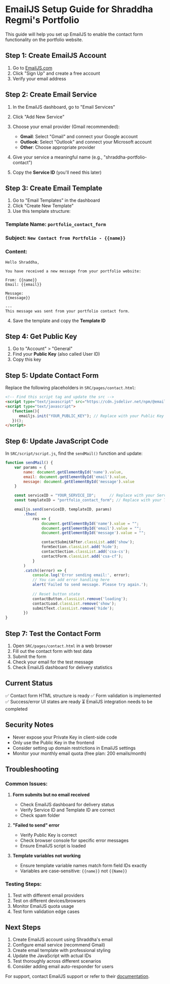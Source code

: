 # EmailJS Setup Guide for Shraddha Regmi's Portfolio

This guide will help you set up EmailJS to enable the contact form functionality on the portfolio website.

## Step 1: Create EmailJS Account

1. Go to [EmailJS.com](https://www.emailjs.com/)
2. Click "Sign Up" and create a free account
3. Verify your email address

## Step 2: Create Email Service

1. In the EmailJS dashboard, go to "Email Services"
2. Click "Add New Service"
3. Choose your email provider (Gmail recommended):
   - **Gmail**: Select "Gmail" and connect your Google account
   - **Outlook**: Select "Outlook" and connect your Microsoft account
   - **Other**: Choose appropriate provider

4. Give your service a meaningful name (e.g., "shraddha-portfolio-contact")
5. Copy the **Service ID** (you'll need this later)

## Step 3: Create Email Template

1. Go to "Email Templates" in the dashboard
2. Click "Create New Template"
3. Use this template structure:

### Template Name: `portfolio_contact_form`

### Subject: `New Contact from Portfolio - {{name}}`

### Content:
```
Hello Shraddha,

You have received a new message from your portfolio website:

From: {{name}}
Email: {{email}}

Message:
{{message}}

---
This message was sent from your portfolio contact form.
```

4. Save the template and copy the **Template ID**

## Step 4: Get Public Key

1. Go to "Account" > "General"
2. Find your **Public Key** (also called User ID)
3. Copy this key

## Step 5: Update Contact Form

Replace the following placeholders in `SRC/pages/contact.html`:

```html
<!-- Find this script tag and update the src -->
<script type="text/javascript" src="https://cdn.jsdelivr.net/npm/@emailjs/browser@3/dist/email.min.js"></script>
<script type="text/javascript">
   (function(){
      emailjs.init("YOUR_PUBLIC_KEY"); // Replace with your Public Key
   })();
</script>
```

## Step 6: Update JavaScript Code

In `SRC/script/script.js`, find the `sendMail()` function and update:

```javascript
function sendMail() {
    var params = {
        name: document.getElementById('name').value,
        email: document.getElementById('email').value,
        message: document.getElementById('message').value
    }

    const serviceID = "YOUR_SERVICE_ID";      // Replace with your Service ID
    const templateID = "portfolio_contact_form"; // Replace with your Template ID

    emailjs.send(serviceID, templateID, params)
        .then(
            res => {
                document.getElementById('name').value = "";
                document.getElementById('email').value = "";
                document.getElementById('message').value = "";

                contactSubmitAfter.classList.add('show');
                formSection.classList.add('hide');
                contactSection.classList.add('csa-cs');
                contactForm.classList.add('csa-cf');
            }
        )
        .catch((error) => {
            console.log('Error sending email:', error);
            // You can add error handling here
            alert('Failed to send message. Please try again.');
            
            // Reset button state
            contactButton.classList.remove('loading');
            contactLoad.classList.remove('show');
            submitText.classList.remove('hide');
        })
}
```

## Step 7: Test the Contact Form

1. Open `SRC/pages/contact.html` in a web browser
2. Fill out the contact form with test data
3. Submit the form
4. Check your email for the test message
5. Check EmailJS dashboard for delivery statistics

## Current Status

✅ Contact form HTML structure is ready
✅ Form validation is implemented
✅ Success/error UI states are ready
⏳ EmailJS integration needs to be completed

## Security Notes

- Never expose your Private Key in client-side code
- Only use the Public Key in the frontend
- Consider setting up domain restrictions in EmailJS settings
- Monitor your monthly email quota (free plan: 200 emails/month)

## Troubleshooting

### Common Issues:

1. **Form submits but no email received**
   - Check EmailJS dashboard for delivery status
   - Verify Service ID and Template ID are correct
   - Check spam folder

2. **"Failed to send" error**
   - Verify Public Key is correct
   - Check browser console for specific error messages
   - Ensure EmailJS script is loaded

3. **Template variables not working**
   - Ensure template variable names match form field IDs exactly
   - Variables are case-sensitive: `{{name}}` not `{{Name}}`

### Testing Steps:

1. Test with different email providers
2. Test on different devices/browsers
3. Monitor EmailJS quota usage
4. Test form validation edge cases

## Next Steps

1. Create EmailJS account using Shraddha's email
2. Configure email service (recommend Gmail)
3. Create email template with professional styling
4. Update the JavaScript with actual IDs
5. Test thoroughly across different scenarios
6. Consider adding email auto-responder for users

For support, contact EmailJS support or refer to their [documentation](https://www.emailjs.com/docs/).
